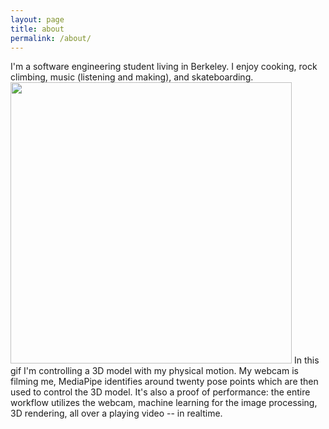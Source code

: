 ```yaml
---
layout: page
title: about
permalink: /about/
---
```

I'm a software engineering student living in Berkeley. I enjoy cooking, rock climbing,  music (listening and making), and skateboarding. 
<image src="/assets/images/joint-control-3d-model.gif" width="450" /> 
In this gif I'm controlling a 3D model with my physical motion. My webcam is filming me, MediaPipe identifies around twenty pose points which are then used to control the 3D model.
It's also a proof of performance: the entire workflow utilizes the webcam, machine learning for the image processing, 3D rendering, all over a playing video -- in realtime.   